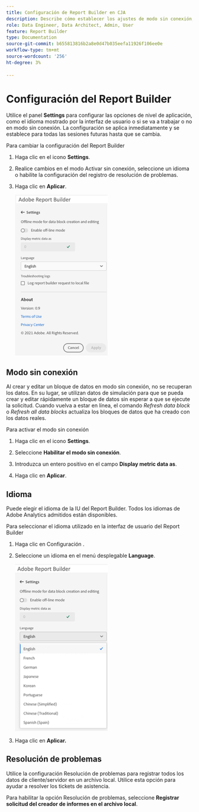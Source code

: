```yaml
---
title: Configuración de Report Builder en CJA
description: Describe cómo establecer los ajustes de modo sin conexión, idioma, fecha y resolución de problemas.
role: Data Engineer, Data Architect, Admin, User
feature: Report Builder
type: Documentation
source-git-commit: b655813816b2a8e0d47b035eefa11926f106ee0e
workflow-type: tm+mt
source-wordcount: '256'
ht-degree: 3%

---
```



# Configuración del Report Builder

Utilice el panel **Settings** para configurar las opciones de nivel de aplicación, como el idioma mostrado por la interfaz de usuario o si se va a trabajar o no en modo sin conexión. La configuración se aplica inmediatamente y se establece para todas las sesiones futuras hasta que se cambia.

Para cambiar la configuración del Report Builder

1. Haga clic en el icono **Settings**.

1. Realice cambios en el modo Activar sin conexión, seleccione un idioma o habilite la configuración del registro de resolución de problemas.

1. Haga clic en **Aplicar**.

   ![](./assets/image38.png)

## Modo sin conexión

Al crear y editar un bloque de datos en modo sin conexión, no se recuperan los datos. En su lugar, se utilizan datos de simulación para que se pueda crear y editar rápidamente un bloque de datos sin esperar a que se ejecute la solicitud. Cuando vuelva a estar en línea, el comando *Refresh data block* o *Refresh all data blocks* actualiza los bloques de datos que ha creado con los datos reales.

Para activar el modo sin conexión

1. Haga clic en el icono **Settings**.

1. Seleccione **Habilitar el modo sin conexión**.

1. Introduzca un entero positivo en el campo **Display metric data as**.

1. Haga clic en **Aplicar**.

## Idioma

Puede elegir el idioma de la IU del Report Builder. Todos los idiomas de Adobe Analytics admitidos están disponibles.

Para seleccionar el idioma utilizado en la interfaz de usuario del Report Builder

1. Haga clic en Configuración .

1. Seleccione un idioma en el menú desplegable **Language**.

   ![](./assets/image39.png)

1. Haga clic en **Aplicar.**

## Resolución de problemas

Utilice la configuración Resolución de problemas para registrar todos los datos de cliente/servidor en un archivo local. Utilice esta opción para ayudar a resolver los tickets de asistencia.

Para habilitar la opción Resolución de problemas, seleccione **Registrar solicitud del creador de informes en el archivo local**.
